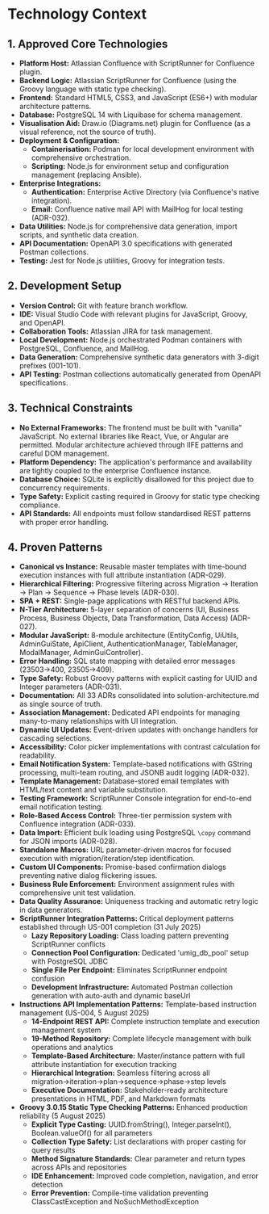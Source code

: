 # Technology Context

## 1. Approved Core Technologies

* **Platform Host:** Atlassian Confluence with ScriptRunner for Confluence plugin.
* **Backend Logic:** Atlassian ScriptRunner for Confluence (using the Groovy language with static type checking).
* **Frontend:** Standard HTML5, CSS3, and JavaScript (ES6+) with modular architecture patterns.
* **Database:** PostgreSQL 14 with Liquibase for schema management.
* **Visualisation Aid:** Draw.io (Diagrams.net) plugin for Confluence (as a visual reference, not the source of truth).
* **Deployment & Configuration:**
  * **Containerisation:** Podman for local development environment with comprehensive orchestration.
  * **Scripting:** Node.js for environment setup and configuration management (replacing Ansible).
* **Enterprise Integrations:**
  * **Authentication:** Enterprise Active Directory (via Confluence's native integration).
  * **Email:** Confluence native mail API with MailHog for local testing (ADR-032).
* **Data Utilities:** Node.js for comprehensive data generation, import scripts, and synthetic data creation.
* **API Documentation:** OpenAPI 3.0 specifications with generated Postman collections.
* **Testing:** Jest for Node.js utilities, Groovy for integration tests.

## 2. Development Setup

* **Version Control:** Git with feature branch workflow.
* **IDE:** Visual Studio Code with relevant plugins for JavaScript, Groovy, and OpenAPI.
* **Collaboration Tools:** Atlassian JIRA for task management.
* **Local Development:** Node.js orchestrated Podman containers with PostgreSQL, Confluence, and MailHog.
* **Data Generation:** Comprehensive synthetic data generators with 3-digit prefixes (001-101).
* **API Testing:** Postman collections automatically generated from OpenAPI specifications.

## 3. Technical Constraints

* **No External Frameworks:** The frontend must be built with "vanilla" JavaScript. No external libraries like React, Vue, or Angular are permitted. Modular architecture achieved through IIFE patterns and careful DOM management.
* **Platform Dependency:** The application's performance and availability are tightly coupled to the enterprise Confluence instance.
* **Database Choice:** SQLite is explicitly disallowed for this project due to concurrency requirements.
* **Type Safety:** Explicit casting required in Groovy for static type checking compliance.
* **API Standards:** All endpoints must follow standardised REST patterns with proper error handling.

## 4. Proven Patterns

* **Canonical vs Instance:** Reusable master templates with time-bound execution instances with full attribute instantiation (ADR-029).
* **Hierarchical Filtering:** Progressive filtering across Migration → Iteration → Plan → Sequence → Phase levels (ADR-030).
* **SPA + REST:** Single-page applications with RESTful backend APIs.
* **N-Tier Architecture:** 5-layer separation of concerns (UI, Business Process, Business Objects, Data Transformation, Data Access) (ADR-027).
* **Modular JavaScript:** 8-module architecture (EntityConfig, UiUtils, AdminGuiState, ApiClient, AuthenticationManager, TableManager, ModalManager, AdminGuiController).
* **Error Handling:** SQL state mapping with detailed error messages (23503→400, 23505→409).
* **Type Safety:** Robust Groovy patterns with explicit casting for UUID and Integer parameters (ADR-031).
* **Documentation:** All 33 ADRs consolidated into solution-architecture.md as single source of truth.
* **Association Management:** Dedicated API endpoints for managing many-to-many relationships with UI integration.
* **Dynamic UI Updates:** Event-driven updates with onchange handlers for cascading selections.
* **Accessibility:** Color picker implementations with contrast calculation for readability.
* **Email Notification System:** Template-based notifications with GString processing, multi-team routing, and JSONB audit logging (ADR-032).
* **Template Management:** Database-stored email templates with HTML/text content and variable substitution.
* **Testing Framework:** ScriptRunner Console integration for end-to-end email notification testing.
* **Role-Based Access Control:** Three-tier permission system with Confluence integration (ADR-033).
* **Data Import:** Efficient bulk loading using PostgreSQL `\copy` command for JSON imports (ADR-028).
* **Standalone Macros:** URL parameter-driven macros for focused execution with migration/iteration/step identification.
* **Custom UI Components:** Promise-based confirmation dialogs preventing native dialog flickering issues.
* **Business Rule Enforcement:** Environment assignment rules with comprehensive unit test validation.
* **Data Quality Assurance:** Uniqueness tracking and automatic retry logic in data generators.
* **ScriptRunner Integration Patterns:** Critical deployment patterns established through US-001 completion (31 July 2025)
  * **Lazy Repository Loading:** Class loading pattern preventing ScriptRunner conflicts
  * **Connection Pool Configuration:** Dedicated 'umig_db_pool' setup with PostgreSQL JDBC  
  * **Single File Per Endpoint:** Eliminates ScriptRunner endpoint confusion
  * **Development Infrastructure:** Automated Postman collection generation with auto-auth and dynamic baseUrl
* **Instructions API Implementation Patterns:** Template-based instruction management (US-004, 5 August 2025)
  * **14-Endpoint REST API:** Complete instruction template and execution management system
  * **19-Method Repository:** Complete lifecycle management with bulk operations and analytics
  * **Template-Based Architecture:** Master/instance pattern with full attribute instantiation for execution tracking
  * **Hierarchical Integration:** Seamless filtering across all migration→iteration→plan→sequence→phase→step levels
  * **Executive Documentation:** Stakeholder-ready architecture presentations in HTML, PDF, and Markdown formats
* **Groovy 3.0.15 Static Type Checking Patterns:** Enhanced production reliability (5 August 2025)
  * **Explicit Type Casting:** UUID.fromString(), Integer.parseInt(), Boolean.valueOf() for all parameters
  * **Collection Type Safety:** List<Map> declarations with proper casting for query results
  * **Method Signature Standards:** Clear parameter and return types across APIs and repositories
  * **IDE Enhancement:** Improved code completion, navigation, and error detection
  * **Error Prevention:** Compile-time validation preventing ClassCastException and NoSuchMethodException
